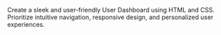 Create a sleek and user-friendly User Dashboard using HTML and CSS. Prioritize intuitive navigation, responsive design, and personalized user experiences.

